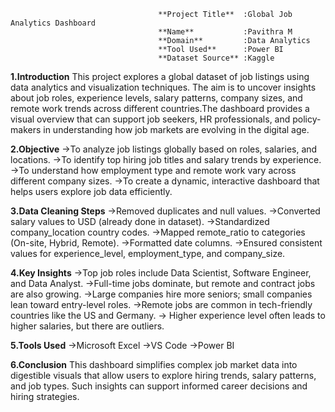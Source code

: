 
                                     **Project Title**  :Global Job Analytics Dashboard
                                     **Name**           :Pavithra M
                                     **Domain**         :Data Analytics
                                     **Tool Used**      :Power BI
                                     **Dataset Source** :Kaggle

**1.Introduction**
         This project explores a global dataset of job listings using data analytics and visualization techniques. The aim is to uncover insights about job roles,           experience levels, salary patterns, company sizes, and remote work trends across different countries.The dashboard provides a visual overview that can              support job seekers, HR professionals, and policy-makers in understanding how job markets are evolving in the digital age.
  
**2.Objective**
        ->To analyze job listings globally based on roles, salaries, and locations.
        ->To identify top hiring job titles and salary trends by experience.
        ->To understand how employment type and remote work vary across different company sizes.
        ->To create a dynamic, interactive dashboard that helps users explore job data efficiently.

**3.Data Cleaning Steps**
        ->Removed duplicates and null values.
        ->Converted salary values to USD (already done in dataset).
        ->Standardized company_location country codes.
        ->Mapped remote_ratio to categories (On-site, Hybrid, Remote).
        ->Formatted date columns.
        ->Ensured consistent values for experience_level, employment_type, and company_size.

**4.Key Insights**
        ->Top job roles include Data Scientist, Software Engineer, and Data Analyst.
        ->Full-time jobs dominate, but remote and contract jobs are also growing.
        ->Large companies hire more seniors; small companies lean toward entry-level roles.
        ->Remote jobs are common in tech-friendly countries like the US and Germany.
        -> Higher experience level often leads to higher salaries, but there are outliers.

**5.Tools Used**
        ->Microsoft Excel
        ->VS Code
        ->Power BI

**6.Conclusion**
        This dashboard simplifies complex job market data into digestible visuals that allow users to explore hiring trends, salary patterns, and job types. Such           insights can support informed career decisions and hiring strategies.

